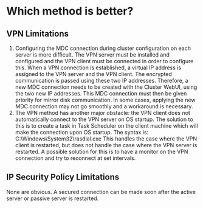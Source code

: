 # Which method is better?
## VPN Limitations
01. Configuring the MDC connection during cluster configuration on each server is more difficult. The VPN server must be installed and configured and the VPN client must be connected in order to configure this. When a VPN connection is established, a virtual IP address is assigned to the VPN server and the VPN client. The encrypted communication is passed using these two IP addresses. Therefore, a new MDC connection needs to be created with the Cluster WebUI, using the two new IP addresses. This MDC connection must then be given priority for mirror disk communication. In some cases, applying the new MDC connection may not go smoothly and a workaround is necessary.
02. The VPN method has another major obstacle: the VPN client does not automatically connect to the VPN server on OS startup. The solution to this is to create a task in Task Scheduler on the client machine which will make the connection upon OS startup. The syntax is: C:\Windows\System32\rasdial.exe <VPN Connection Name> This handles the case where the VPN client is restarted, but does not handle the case where the VPN server is restarted. A possible solution for this is to have a monitor on the VPN connection and try to reconnect at set intervals.
## IP Security Policy Limitations
None are obvious. A secured connection can be made soon after the active server or passive server is restarted.
